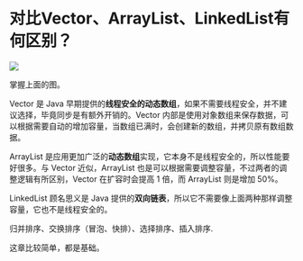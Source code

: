 # 对比Vector、ArrayList、LinkedList有何区别？

![](https://static001.geekbang.org/resource/image/67/c7/675536edf1563b11ab7ead0def1215c7.png)


掌握上面的图。
<p>Vector 是 Java 早期提供的<strong>线程安全的动态数组</strong>，如果不需要线程安全，并不建议选择，毕竟同步是有额外开销的。Vector 内部是使用对象数组来保存数据，可以根据需要自动的增加容量，当数组已满时，会创建新的数组，并拷贝原有数组数据。</p>


<p>ArrayList 是应用更加广泛的<strong>动态数组</strong>实现，它本身不是线程安全的，所以性能要好很多。与 Vector 近似，ArrayList 也是可以根据需要调整容量，不过两者的调整逻辑有所区别，Vector 在扩容时会提高 1 倍，而 ArrayList 则是增加 50%。</p>


<p>LinkedList 顾名思义是 Java 提供的<strong>双向链表</strong>，所以它不需要像上面两种那样调整容量，它也不是线程安全的。</p>


归并排序、交换排序（冒泡、快排）、选择排序、插入排序.

这章比较简单，都是基础。
